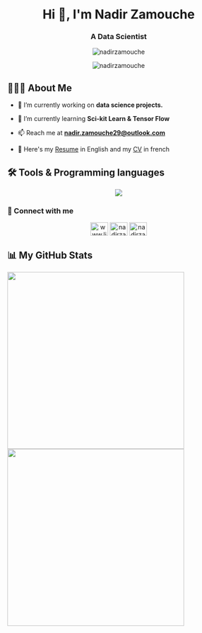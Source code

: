 <h1 align="center">Hi 👋, I'm Nadir Zamouche</h1>
<h3 align="center">A Data Scientist</h3>

<p align="center">
  <img src="https://miro.medium.com/v2/resize:fit:1358/0*KY6XB83Jnm5XHm3e.gif" alt="nadirzamouche" />
</p>

<p align="center">
  <img src="https://komarev.com/ghpvc/?username=nadirzamouche&label=Profile%20views&color=0e75b6&style=flat" alt="nadirzamouche" />
</p>

## 👨🏻‍💻 About Me

- 🔭 I’m currently working on **data science projects.**

- 🌱 I’m currently learning **Sci-kit Learn & Tensor Flow**

- 📫 Reach me at **nadir.zamouche29@outlook.com**

- 📄 Here's my [Resume](https://drive.google.com/file/d/1T-02DuGN1ZHjXb_OKLJeMayzJCq8qHP1/view?usp=drive_link) in English and my [CV](https://drive.google.com/file/d/1Li_Zlj9oaAw3g2kdQ3iLzishxB2Djtz1/view?usp=drive_link) in french

## 🛠️ Tools & Programming languages
<p align="center">
  <img src="https://skillicons.dev/icons?i=py,sklearn,html,css,js,mysql,c,cpp,cs,dotnet&perline=5" />
</p>

### 🔗 Connect with me
<p align="center">
  <a href="https://linkedin.com/in/nadirzamouche/" target="blank"><img align="center" src="https://raw.githubusercontent.com/rahuldkjain/github-profile-readme-generator/master/src/images/icons/Social/linked-in-alt.svg"
                                                                    alt="www.linkedin.com/in/nadirzamouche/" height="30" width="40" /></a>
  <a href="https://fb.com/nadirzamouche.56" target="blank"><img align="center" src="https://raw.githubusercontent.com/rahuldkjain/github-profile-readme-generator/master/src/images/icons/Social/facebook.svg" alt="nadirzamoucuhe"
                                                             height="30" width="40" /></a>
  <a href="https://instagram.com/nadirzamouche" target="blank"><img align="center" src="https://raw.githubusercontent.com/rahuldkjain/github-profile-readme-generator/master/src/images/icons/Social/instagram.svg" alt="nadirzamoucuhe"
                                                                 height="30" width="40" /></a>
</p>

## 📊 My GitHub Stats
<p align="center">
  <img align="left" src="https://github-readme-stats.vercel.app/api/top-langs?username=nadirzamouche&show_icons=true&theme=algolia" width="400"/></p>
  <img align="center" src="https://github-readme-stats.vercel.app/api?username=nadirzamouche&show_icons=true&theme=algolia" width="400"/></p>
</p>
